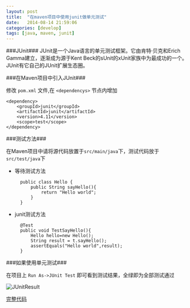 ```yaml
---
layout: post
title:  "在maven项目中使用junit做单元测试"
date:   2014-08-14 21:59:06
categories: [develop]
tags: [java, maven, junit]
---
```

###JUnit###
JUnit是一个Java语言的单元测试框架。它由肯特·贝克和Erich Gamma建立，逐渐成为源于Kent Beck的sUnit的xUnit家族中为最成功的一个。 JUnit有它自己的JUnit扩展生态圈。

###在Maven项目中引入JUnit###

修改 `pom.xml` 文件,在 `<dependencys>` 节点内增加  

	<dependency>
		<groupId>junit</groupId>
		<artifactId>junit</artifactId>
		<version>4.11</version>
		<scope>test</scope>
	</dependency>

###测试方法###

在Maven项目中请将源代码放置于`src/main/java`下，测试代码放于`src/test/java`下

* 等待测试方法

		public class Hello {
			public String sayHello(){
				return "Hello world";
			}
		}
* junit测试方法  

		@Test
		public void TestSayHello(){
			Hello hello=new Hello();
			String result = t.sayHello();
			assertEquals("Hello world",result);
		}

###如果使用单元测试###

在项目上 `Run As->JUnit Test` 即可看到测试结果，全绿即为全部测试通过

![JUnitResult](http://guohai163.github.io/doc-pic/junit-tutorial/junit-test.png)

[完整代码](https://github.com/guohai163/org.guohai.maven.junit)